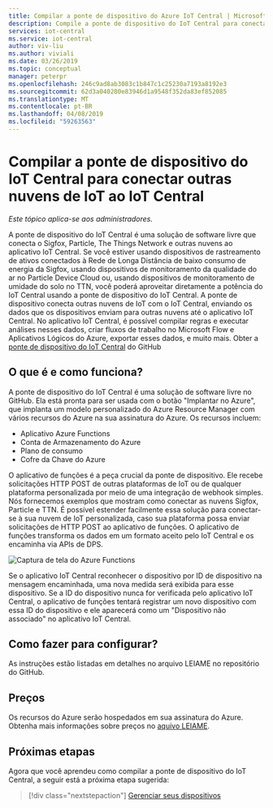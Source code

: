 ```yaml
---
title: Compilar a ponte de dispositivo do Azure IoT Central | Microsoft Docs
description: Compile a ponte de dispositivo do IoT Central para conectar outras nuvens de IoT (Sigfox, Particle, The Things Network etc.) ao aplicativo IoT Central.
services: iot-central
ms.service: iot-central
author: viv-liu
ms.author: viviali
ms.date: 03/26/2019
ms.topic: conceptual
manager: peterpr
ms.openlocfilehash: 246c9ad8ab3083c1b847c1c25230a7193a8192e3
ms.sourcegitcommit: 62d3a040280e83946d1a9548f352da83ef852085
ms.translationtype: MT
ms.contentlocale: pt-BR
ms.lasthandoff: 04/08/2019
ms.locfileid: "59263563"
---
```

# <a name="build-the-iot-central-device-bridge-to-connect-other-iot-clouds-to-iot-central"></a>Compilar a ponte de dispositivo do IoT Central para conectar outras nuvens de IoT ao IoT Central

*Este tópico aplica-se aos administradores.*

A ponte de dispositivo do IoT Central é uma solução de software livre que conecta o Sigfox, Particle, The Things Network e outras nuvens ao aplicativo IoT Central. Se você estiver usando dispositivos de rastreamento de ativos conectados à Rede de Longa Distância de baixo consumo de energia da Sigfox, usando dispositivos de monitoramento da qualidade do ar no Particle Device Cloud ou, usando dispositivos de monitoramento de umidade do solo no TTN, você poderá aproveitar diretamente a potência do IoT Central usando a ponte de dispositivo do IoT Central. A ponte de dispositivo conecta outras nuvens de IoT com o IoT Central, enviando os dados que os dispositivos enviam para outras nuvens até o aplicativo IoT Central. No aplicativo IoT Central, é possível compilar regras e executar análises nesses dados, criar fluxos de trabalho no Microsoft Flow e Aplicativos Lógicos do Azure, exportar esses dados, e muito mais. Obter a [ponte de dispositivo do IoT Central](https://aka.ms/iotcentralgithubdevicebridge) do GitHub

## <a name="what-is-it-and-how-does-it-work"></a>O que é e como funciona?
A ponte de dispositivo do IoT Central é uma solução de software livre no GitHub. Ela está pronta para ser usada com o botão "Implantar no Azure", que implanta um modelo personalizado do Azure Resource Manager com vários recursos do Azure na sua assinatura do Azure. Os recursos incluem:
-   Aplicativo Azure Functions
-   Conta de Armazenamento do Azure
-   Plano de consumo
-   Cofre da Chave do Azure

O aplicativo de funções é a peça crucial da ponte de dispositivo. Ele recebe solicitações HTTP POST de outras plataformas de IoT ou de qualquer plataforma personalizada por meio de uma integração de webhook simples. Nós fornecemos exemplos que mostram como conectar as nuvens Sigfox, Particle e TTN. É possível estender facilmente essa solução para conectar-se à sua nuvem de IoT personalizada, caso sua plataforma possa enviar solicitações de HTTP POST ao aplicativo de funções.
O aplicativo de funções transforma os dados em um formato aceito pelo IoT Central e os encaminha via APIs de DPS.

![Captura de tela do Azure Functions](media/howto-build-iotc-device-bridge/azfunctions.png)

Se o aplicativo IoT Central reconhecer o dispositivo por ID de dispositivo na mensagem encaminhada, uma nova medida será exibida para esse dispositivo. Se a ID do dispositivo nunca for verificada pelo aplicativo IoT Central, o aplicativo de funções tentará registrar um novo dispositivo com essa ID do dispositivo e ele aparecerá como um "Dispositivo não associado" no aplicativo IoT Central. 

## <a name="how-do-i-set-it-up"></a>Como fazer para configurar?
As instruções estão listadas em detalhes no arquivo LEIAME no repositório do GitHub. 

## <a name="pricing"></a>Preços
Os recursos do Azure serão hospedados em sua assinatura do Azure. Obtenha mais informações sobre preços no [aquivo LEIAME](https://aka.ms/iotcentralgithubdevicebridge).

## <a name="next-steps"></a>Próximas etapas
Agora que você aprendeu como compilar a ponte de dispositivo do IoT Central, a seguir está a próxima etapa sugerida:

> [!div class="nextstepaction"]
> [Gerenciar seus dispositivos](howto-manage-devices.md)
